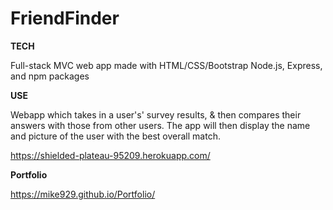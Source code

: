 # FriendFinder

**TECH**

Full-stack MVC web app made with HTML/CSS/Bootstrap Node.js, Express, and npm packages

**USE**

Webapp which takes in a user's' survey results, & then compares their answers with those from other users. The app will then display the name and picture of the user with the best overall match.

https://shielded-plateau-95209.herokuapp.com/


**Portfolio**

https://mike929.github.io/Portfolio/

